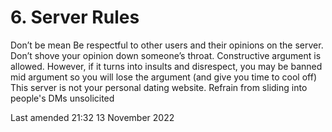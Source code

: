 # 6. Server Rules

Don’t be mean
Be respectful to other users and their opinions on the server.
Don’t shove your opinion down someone’s throat.
Constructive argument is allowed. However, if it turns into insults and disrespect, you may be banned mid argument so you will lose the argument (and give you time to cool off)
This server is not your personal dating website. Refrain from sliding into people's DMs unsolicited



Last amended 21:32 13 November 2022




